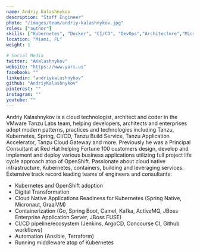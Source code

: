 ```yaml
---
name: Andriy Kalashnykov
description: "Staff Engineer"
photo: "/images/team/andriy-kalashnykov.jpg"
roles: ["author"]
skills: ["Kubernetes", "Docker", "CI/CD", "DevOps","Architecture","Microservices","Frameworks","Spring Boot","Containerization"]
location: "Miami, FL"
weight: 1

# Social Media 
twitter: "AKalashnykov"
website: "https://www.yars.us"
facebook: ""
linkedin: "andriykalashnykov"
github: "AndriyKalashnykov"
pinterest: ""
instagram: ""
youtube: ""
---
```


Andriy Kalashnykov is a cloud technologist, architect and coder in the VMware Tanzu Labs team, helping developers, architects and enterprises adopt modern patterns, practices and technologies including Tanzu, Kubernetes, Spring, CI/CD, Tanzu Build Service, Tanzu Application Accelerator, Tanzu Cloud Gateway and more.
Previously he was a Principal Consultant at Red Hat helping Fortune 100 customers design, develop and implement and deploy various business applications utilizing full project life cycle approach atop of OpenShift. Passionate about cloud native infrastructure, Kubernetes, containers, building and leveraging services. Extensive track record leading teams of engineers and consultants:

* Kubernetes and OpenShift adoption
* Digital Transformation
* Cloud Native Applications Readiness for Kubernetes (Spring Native, Micronaut, GraalVM)
* Containerization (Go, Spring Boot, Camel, Kafka, ActiveMQ, JBoss Enterprise Application Server, JBoss FUSE)
* CI/CD pipeline/ecosystem (Jenkins, ArgoCD, Concourse CI, Github workflows)
* Automation (Ansible, Terraform)
* Running middleware atop of Kubernetes